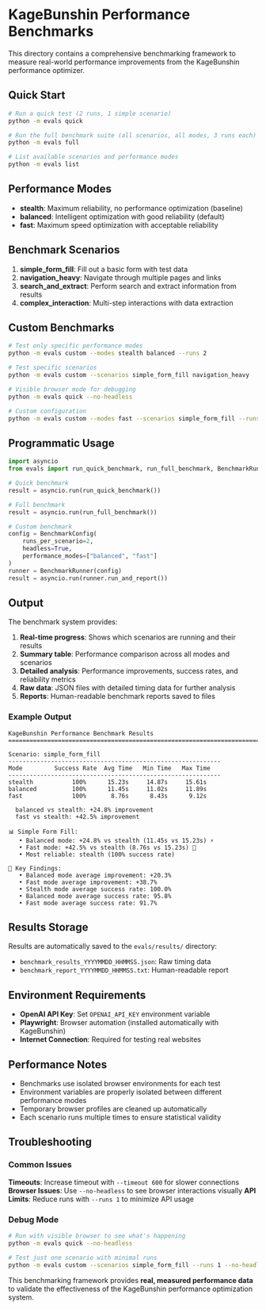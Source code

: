 # KageBunshin Performance Benchmarks

This directory contains a comprehensive benchmarking framework to measure real-world performance improvements from the KageBunshin performance optimizer.

## Quick Start

```bash
# Run a quick test (2 runs, 1 simple scenario)
python -m evals quick

# Run the full benchmark suite (all scenarios, all modes, 3 runs each)  
python -m evals full

# List available scenarios and performance modes
python -m evals list
```

## Performance Modes

- **stealth**: Maximum reliability, no performance optimization (baseline)
- **balanced**: Intelligent optimization with good reliability (default)
- **fast**: Maximum speed optimization with acceptable reliability

## Benchmark Scenarios

1. **simple_form_fill**: Fill out a basic form with test data
2. **navigation_heavy**: Navigate through multiple pages and links  
3. **search_and_extract**: Perform search and extract information from results
4. **complex_interaction**: Multi-step interactions with data extraction

## Custom Benchmarks

```bash
# Test only specific performance modes
python -m evals custom --modes stealth balanced --runs 2

# Test specific scenarios  
python -m evals custom --scenarios simple_form_fill navigation_heavy

# Visible browser mode for debugging
python -m evals quick --no-headless

# Custom configuration
python -m evals custom --modes fast --scenarios simple_form_fill --runs 5 --timeout 120
```

## Programmatic Usage

```python
import asyncio
from evals import run_quick_benchmark, run_full_benchmark, BenchmarkRunner, BenchmarkConfig

# Quick benchmark
result = asyncio.run(run_quick_benchmark())

# Full benchmark  
result = asyncio.run(run_full_benchmark())

# Custom benchmark
config = BenchmarkConfig(
    runs_per_scenario=2,
    headless=True,
    performance_modes=["balanced", "fast"]
)
runner = BenchmarkRunner(config)
result = asyncio.run(runner.run_and_report())
```

## Output

The benchmark system provides:

1. **Real-time progress**: Shows which scenarios are running and their results
2. **Summary table**: Performance comparison across all modes and scenarios  
3. **Detailed analysis**: Performance improvements, success rates, and reliability metrics
4. **Raw data**: JSON files with detailed timing data for further analysis
5. **Reports**: Human-readable benchmark reports saved to files

### Example Output

```
KageBunshin Performance Benchmark Results
================================================================================

Scenario: simple_form_fill
------------------------------------------------------------
Mode         Success Rate  Avg Time   Min Time   Max Time
------------------------------------------------------------
stealth           100%      15.23s     14.87s     15.61s
balanced          100%      11.45s     11.02s     11.89s
fast              100%       8.76s      8.43s      9.12s

  balanced vs stealth: +24.8% improvement
  fast vs stealth: +42.5% improvement

📊 Simple Form Fill:
   • Balanced mode: +24.8% vs stealth (11.45s vs 15.23s) ⚡
   • Fast mode: +42.5% vs stealth (8.76s vs 15.23s) 🚀
   • Most reliable: stealth (100% success rate)

🎯 Key Findings:
   • Balanced mode average improvement: +20.3%
   • Fast mode average improvement: +38.7%
   • Stealth mode average success rate: 100.0%
   • Balanced mode average success rate: 95.8%
   • Fast mode average success rate: 91.7%
```

## Results Storage

Results are automatically saved to the `evals/results/` directory:

- `benchmark_results_YYYYMMDD_HHMMSS.json`: Raw timing data
- `benchmark_report_YYYYMMDD_HHMMSS.txt`: Human-readable report

## Environment Requirements

- **OpenAI API Key**: Set `OPENAI_API_KEY` environment variable
- **Playwright**: Browser automation (installed automatically with KageBunshin)
- **Internet Connection**: Required for testing real websites

## Performance Notes

- Benchmarks use isolated browser environments for each test
- Environment variables are properly isolated between different performance modes
- Temporary browser profiles are cleaned up automatically
- Each scenario runs multiple times to ensure statistical validity

## Troubleshooting

### Common Issues

**Timeouts**: Increase timeout with `--timeout 600` for slower connections
**Browser Issues**: Use `--no-headless` to see browser interactions visually
**API Limits**: Reduce runs with `--runs 1` to minimize API usage

### Debug Mode

```bash
# Run with visible browser to see what's happening
python -m evals quick --no-headless

# Test just one scenario with minimal runs
python -m evals custom --scenarios simple_form_fill --runs 1 --no-headless
```

This benchmarking framework provides **real, measured performance data** to validate the effectiveness of the KageBunshin performance optimization system.